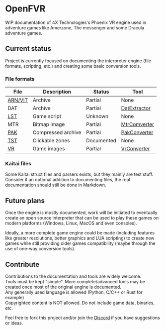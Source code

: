# OpenFVR

WIP documentation of 4X Technologies's Phoenix VR engine used in adventure games like Amerzone, The messenger and some Dracula adventure games.

## Current status

Project is currently focused on documenting the interpreter engine (file formats, scripting, etc.) and creating some basic conversion tools.

### File formats

| File                              | Description        | Status     | Tool                                |
| --------------------------------- | ------------------ | ---------- | ----------------------------------- |
| [ARN/VIT](Doc/Formats/ARN_VIT.md) | Archive            | Partial    | None                                |
| DAT                               | Archive            | Partial    | [DatExtractor](Tools/DatExtractor/) |
| [LST](Doc/Formats/LST.md)         | Game script        | Unknown    | None                                |
| MTR                               | Bitmap image       | Partial    | [MtrComverter](Tools/MtrConverter/) |
| [PAK](Doc/Formats/PAK.md)         | Compressed archive | Partial    | [PakConverter](Tools/PakConverter/) |
| [TST](Doc/Formats/TST.md)         | Clickable zones    | Documented | None                                |
| [VR](Doc/Formats/VR.md)           | Game images        | Partial    | [VrConverter](Tools/VrConverter/)   |

### Kaitai files

Some Kaitai struct files and parsers exists, but they mainly are test stuff. Consider it an optional addition to documenting files, the real documentation should still be done in Markdown.

## Future plans

Once the engine is mostly documented, work will be initiated to eventually create an open source interpreter that can be used to play these games on modern platforms (Windows, Linux, MacOS and even consoles).

Ideally, a more complete game engine could be made (including features like greater resolutions, better graphics and LUA scripting) to create new games while still providing older games compatibility (maybe through the use of one-way conversion tools).

## Contribute

Contributions to the documentation and tools are widely welcome.  
Tools must be kept "simple". More complete/advanced tools may be created once most of the original engine is documented.  
Any generally used language is allowed (Python, C/C++ or Rust for example)  
Copyrighted content is NOT allowed. Do not include game data, binaries, etc.

Feel free to fork this project and/or join the [Discord](https://discord.gg/jtAgMwrMFH) if you have suggestions or ideas.
